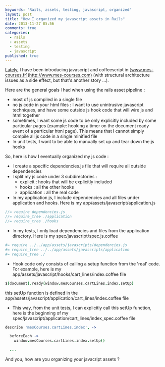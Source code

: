 ```yaml
---
keywords: "Rails, assets, testing, javascript, organized"
layout: post
title: "How I organized my javascript assets in Rails"
date: 2013-11-27 05:56
comments: true
categories:
  - rails
  - assets
  - testing
  - javascript
published: true
---
```

[Lately](/jasmine-and-coffeescript-setup-for-rails/), I have been introducing javascript and coffeescript in [www.mes-courses.fr](http://www.mes-courses.com) (with structural architecture issues as a side effect, but that's another story ...).

Here are the general goals I had when using the rails asset pipeline :

* most of js compiled in a single file
* no js code in your html files : I want to use unintrusive javascript techniques, and have some outside js hook code that will wire js and html together
* sometimes, I want some js code to be only explicitly included by some particular pages (example: hooking a timer on the document ready event of a particular html page). This means that I cannot simply compile all js code in a single minified file
* In unit tests, I want to be able to manually set up and tear down the js hooks

So, here is how I eventually organized my js code :

* I create a specific dependencies.js file that will require all outside dependencies
* I split my js code under 3 subdirectories :
  * explicit : hooks that will be explicitly included
  * hooks : all the other hooks
  * application : all the real code
* In my application.js, I include dependencies and all files under application and hooks. Here is my app/assets/javascript/application.js

```javascript
//= require dependencies.js
//= require_tree ./application
//= require_tree ./hooks
```

* In my tests, I only load dependencies and files from the application directory. Here is my spec/javascript/spec.js.coffee

```coffeescript
#= require ../../app/assets/javascripts/dependencies.js
#= require_tree ../../app/assets/javascripts/application
#= require_tree ./
```

* Hook code only consists of calling a setup function from the 'real' code. For example, here is my app/assets/javascript/hooks/cart_lines/index.coffee file

```coffeescript
$(document).ready(window.mesCourses.cartLines.index.setUp)
```

this setUp function is defined in the app/assets/javascript/application/cart_lines/index.coffee file

* This way, from the unit tests, I can explicitly call this setUp function, here is the beginning of my spec/javascript/application/cart_lines/index_spec.coffee file

```coffeescript
describe 'mesCourses.cartLines.index', ->

  beforeEach ->
    window.mesCourses.cartLines.index.setUp()

  ...
```

And you, how are you organizing your javacript assets ?
